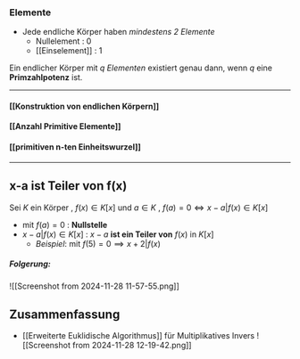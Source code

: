 ### Elemente
- Jede endliche Körper haben *mindestens 2 Elemente*
	- Nullelement : 0
	- [[Einselement]] : 1

Ein endlicher Körper mit $q$ *Elementen* existiert genau dann,
wenn $q$ eine **Primzahlpotenz** ist.

---
#### [[Konstruktion von endlichen Körpern]]
#### [[Anzahl Primitive Elemente]]
#### [[primitiven n-ten Einheitswurzel]]

---
## x-a ist Teiler von f(x)  
Sei $K$ ein Körper , $f(x)\in K{[x]}$ und $a \in K$ ,
$f(a)=0 \Leftrightarrow x-a | f(x) \in K[x]$
- mit $f(a)=0$ :  **Nullstelle**
- $x-a | f(x) \in K[x]$ : $x-a$ **ist ein Teiler von** $f(x)$ in $K[x]$
	- *Beispiel*: mit $f(5)=0 \implies x+2|f(x)$

##### Folgerung: 
![[Screenshot from 2024-11-28 11-57-55.png]]

## Zusammenfassung
- [[Erweiterte Euklidische Algorithmus]] für Multiplikatives Invers 
![[Screenshot from 2024-11-28 12-19-42.png]]